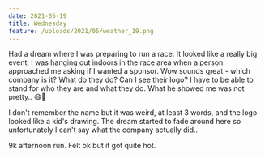 ```yaml
---
date: 2021-05-19
title: Wednesday
feature: /uploads/2021/05/weather_19.png
---
```


Had a dream where I was preparing to run a race. It looked like a really big event. I was hanging out indoors in the race area when a person approached me asking if I wanted a sponsor. Wow sounds great - which company is it? What do they do? Can I see their logo? I have to be able to stand for who they are and what they do. What he showed me was not pretty.. 😄🙈

I don't remember the name but it was weird, at least 3 words, and the logo looked like a kid's drawing. The dream started to fade around here so unfortunately I can't say what the company actually did..

9k afternoon run. Felt ok but it got quite hot.
